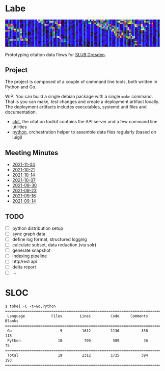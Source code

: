 # Labe

![](extra/banner/static/canvas.png)

Prototyping citation data flows for [SLUB Dresden](https://www.slub-dresden.de/).

## Project

The project is composed of a couple of command line tools, both written in
Python and Go.

WIP: You can build a single debian package with a single `make` command. That
is you can make, test changes and create a deployment artifact locally. The
deployment artifacts includes executables, systemd unit files and
documentation.

* [ckit](go/ckit), the citation toolkit contains the API server and a few command line utilities
* [python](python), orchestration helper to assemble data files regularly (based on luigi)

## Meeting Minutes

* [2021-11-04](notes/2021_11_04_meeting_minutes.md)
* [2021-10-21](notes/2021_10_21_meeting_minutes.md)
* [2021-10-14](notes/2021_10_14_meeting_minutes.md)
* [2021-10-07](notes/2021_10_07_meeting_minutes.md)
* [2021-09-30](notes/2021_09_30_meeting_minutes.md)
* [2021-09-23](notes/2021_09_23_meeting_minutes.md)
* [2021-09-16](notes/2021_09_16_meeting_minutes.md)
* [2021-09-14](notes/2021_09_14_meeting_minutes.md)

## TODO

* [ ] python distribution setup
* [ ] sync graph data
* [ ] define log format, structured logging
* [ ] calculate subset, data reduction (via solr)
* [ ] generate snapshot
* [ ] indexing pipeline
* [ ] http/rest api
* [ ] delta report
* [ ] ...

# SLOC

```
$ tokei -C -t=Go,Python
===============================================================================
 Language            Files        Lines         Code     Comments       Blanks
===============================================================================
 Go                      9         1612         1136          358          118
 Python                 10          700          589           36           75
===============================================================================
 Total                  19         2312         1725          394          193
===============================================================================
```
